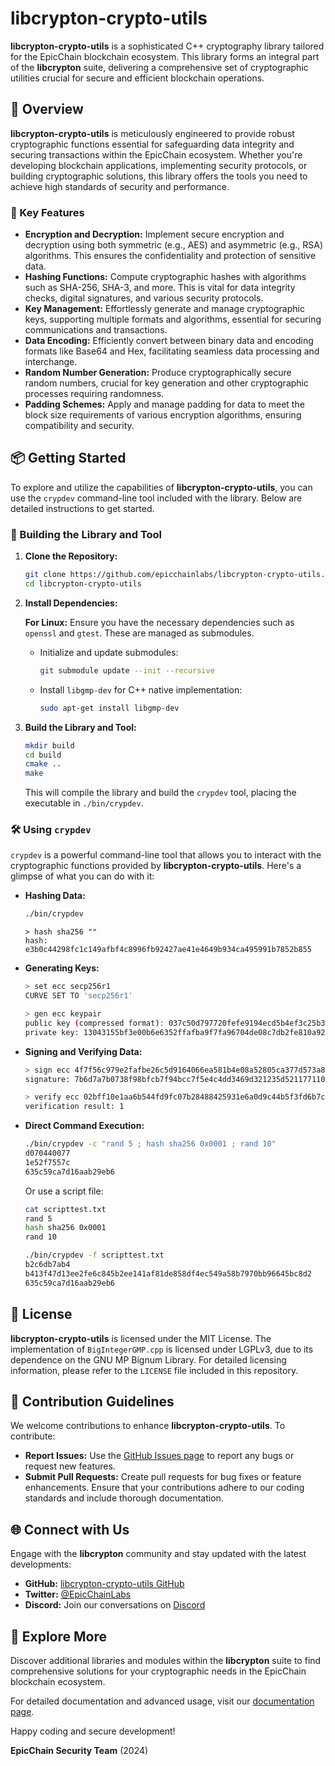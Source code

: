 # libcrypton-crypto-utils

**libcrypton-crypto-utils** is a sophisticated C++ cryptography library tailored for the EpicChain blockchain ecosystem. This library forms an integral part of the **libcrypton** suite, delivering a comprehensive set of cryptographic utilities crucial for secure and efficient blockchain operations.

## 🚀 Overview

**libcrypton-crypto-utils** is meticulously engineered to provide robust cryptographic functions essential for safeguarding data integrity and securing transactions within the EpicChain ecosystem. Whether you're developing blockchain applications, implementing security protocols, or building cryptographic solutions, this library offers the tools you need to achieve high standards of security and performance.

### 🔑 Key Features

- **Encryption and Decryption:** Implement secure encryption and decryption using both symmetric (e.g., AES) and asymmetric (e.g., RSA) algorithms. This ensures the confidentiality and protection of sensitive data.
- **Hashing Functions:** Compute cryptographic hashes with algorithms such as SHA-256, SHA-3, and more. This is vital for data integrity checks, digital signatures, and various security protocols.
- **Key Management:** Effortlessly generate and manage cryptographic keys, supporting multiple formats and algorithms, essential for securing communications and transactions.
- **Data Encoding:** Efficiently convert between binary data and encoding formats like Base64 and Hex, facilitating seamless data processing and interchange.
- **Random Number Generation:** Produce cryptographically secure random numbers, crucial for key generation and other cryptographic processes requiring randomness.
- **Padding Schemes:** Apply and manage padding for data to meet the block size requirements of various encryption algorithms, ensuring compatibility and security.

## 📦 Getting Started

To explore and utilize the capabilities of **libcrypton-crypto-utils**, you can use the `crypdev` command-line tool included with the library. Below are detailed instructions to get started.

### 🔧 Building the Library and Tool

1. **Clone the Repository:**

   ```bash
   git clone https://github.com/epicchainlabs/libcrypton-crypto-utils.git
   cd libcrypton-crypto-utils
   ```

2. **Install Dependencies:**
   
   **For Linux:** Ensure you have the necessary dependencies such as `openssl` and `gtest`. These are managed as submodules.

   - Initialize and update submodules:
     ```bash
     git submodule update --init --recursive
     ```
   - Install `libgmp-dev` for C++ native implementation:
     ```bash
     sudo apt-get install libgmp-dev
     ```

3. **Build the Library and Tool:**

   ```bash
   mkdir build
   cd build
   cmake ..
   make
   ```

   This will compile the library and build the `crypdev` tool, placing the executable in `./bin/crypdev`.

### 🛠️ Using `crypdev`

`crypdev` is a powerful command-line tool that allows you to interact with the cryptographic functions provided by **libcrypton-crypto-utils**. Here's a glimpse of what you can do with it:

- **Hashing Data:**
  
  ```bash
  ./bin/crypdev
  ```

  ```
  > hash sha256 ""
  hash: e3b0c44298fc1c149afbf4c8996fb92427ae41e4649b934ca495991b7852b855
  ```

- **Generating Keys:**

  ```bash
  > set ecc secp256r1
  CURVE SET TO 'secp256r1'

  > gen ecc keypair
  public key (compressed format): 037c50d797720fefe9194ecd5b4ef3c25b3791abb45639aa8453d110bae08a945a
  private key: 13043155bf3e00b6e6352ffafba9f7fa96704de08c7db2fe810a92d644199258
  ```

- **Signing and Verifying Data:**

  ```bash
  > sign ecc 4f7f56c979e2fafbe26c5d9164066ea581b4e08a52805ca377d573a853f0aa5e hash 9ec1171a37169a9e4b38726127730d64bed872f7840afeaf54028834e531e2d89a8d269f78eb426628f6cc3dc3ad99a2a43b
  signature: 7b6d7a7b0738f98bfcb7f94bcc7f5e4c4dd3469d321235d52117711096360e8eb133d42831f01a603d94574b626eb68b2d3686d7e75433b8d69874bc4f3948ce

  > verify ecc 02bff10e1aa6b544fd9fc07b28488425931e6a0d9c44b5f3fd6b7c2f489a9987ad 7b6d7a7b0738f98bfcb7f94bcc7f5e4c4dd3469d321235d52117711096360e8eb133d42831f01a603d94574b626eb68b2d3686d7e75433b8d69874bc4f3948ce hash 9ec1171a37169a9e4b38726127730d64bed872f7840afeaf54028834e531e2d89a8d269f78eb426628f6cc3dc3ad99a2a43b
  verification result: 1
  ```

- **Direct Command Execution:**

  ```bash
  ./bin/crypdev -c "rand 5 ; hash sha256 0x0001 ; rand 10"
  d070440077
  1e52f7557c
  635c59ca7d16aab29eb6
  ```

  Or use a script file:

  ```bash
  cat scripttest.txt
  rand 5
  hash sha256 0x0001
  rand 10

  ./bin/crypdev -f scripttest.txt
  b2c6db7ab4
  b413f47d13ee2fe6c845b2ee141af81de858df4ec549a58b7970bb96645bc8d2
  635c59ca7d16aab29eb6
  ```

## 📜 License

**libcrypton-crypto-utils** is licensed under the MIT License. The implementation of `BigIntegerGMP.cpp` is licensed under LGPLv3, due to its dependence on the GNU MP Bignum Library. For detailed licensing information, please refer to the `LICENSE` file included in this repository.

## 🌟 Contribution Guidelines

We welcome contributions to enhance **libcrypton-crypto-utils**. To contribute:

- **Report Issues:** Use the [GitHub Issues page](https://github.com/epicchainlabs/libcrypton-crypto-utils/issues) to report any bugs or request new features.
- **Submit Pull Requests:** Create pull requests for bug fixes or feature enhancements. Ensure that your contributions adhere to our coding standards and include thorough documentation.

## 🌐 Connect with Us

Engage with the **libcrypton** community and stay updated with the latest developments:

- **GitHub:** [libcrypton-crypto-utils GitHub](https://github.com/epicchainlabs/libcrypton-crypto-utils)
- **Twitter:** [@EpicChainLabs](https://twitter.com/EpicChainLabs)
- **Discord:** Join our conversations on [Discord](https://discord.com/invite/u7PmNUpSGg)

## 🚀 Explore More

Discover additional libraries and modules within the **libcrypton** suite to find comprehensive solutions for your cryptographic needs in the EpicChain blockchain ecosystem.

For detailed documentation and advanced usage, visit our [documentation page](https://github.com/epicchainlabs/libcrypton-crypto-utils/wiki).

Happy coding and secure development!

**EpicChain Security Team** (2024)
